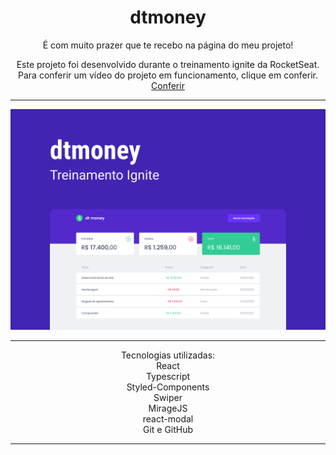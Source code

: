 <h1 align="center">dtmoney</h1>



<p align="center">É com muito prazer que te recebo na página do meu projeto! 
<p align="center">Este projeto foi desenvolvido durante o treinamento ignite da RocketSeat. Para conferir um vídeo do projeto em funcionamento, clique em conferir.
<br><a target="_blank" href="https://www.linkedin.com/feed/update/urn:li:activity:7017885269475385344/">Conferir</a></p>
<hr>
<img src="./.github/preview.png" alt="Preview do projeto FoodExchange">
<hr>
<p align="center">Tecnologias utilizadas:
<br>React
<br>Typescript
<br>Styled-Components
<br>Swiper
<br>MirageJS
<br>react-modal
<br>Git e GitHub</p>
<hr>